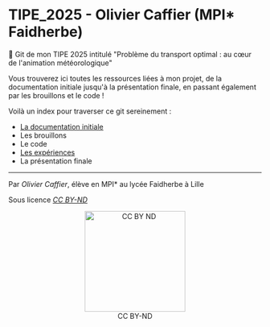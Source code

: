 # TIPE_2025 - Olivier Caffier (MPI* Faidherbe)
📝 Git de mon TIPE 2025 intitulé "Problème du transport optimal : au cœur de l'animation météorologique"


Vous trouverez ici toutes les ressources liées à mon projet, de la documentation initiale jusqu'à la présentation finale, en passant également par les brouillons et le code !

Voilà un index pour traverser ce git sereinement : 
- [La documentation initiale](/documentation/docu.md)
- Les brouillons
- Le code
- [Les expériences](/experiences/xp.md)
- La présentation finale

--- 
Par *Olivier Caffier*, élève en MPI* au lycée Faidherbe à Lille

Sous licence [*CC BY-ND*](https://creativecommons.org/licenses/by-nd/4.0/) 



<div align="center"> <img src="https://upload.wikimedia.org/wikipedia/commons/thumb/1/18/Cc_by-nd_icon.svg/1200px-Cc_by-nd_icon.svg.png" alt="CC BY ND" width="200"/> </div>
<div align="center">  CC BY-ND </div>
<br />
